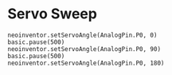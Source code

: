 
# Servo Sweep

```blocks
neoinventor.setServoAngle(AnalogPin.P0, 0)
basic.pause(500)
neoinventor.setServoAngle(AnalogPin.P0, 90)
basic.pause(500)
neoinventor.setServoAngle(AnalogPin.P0, 180)
```
